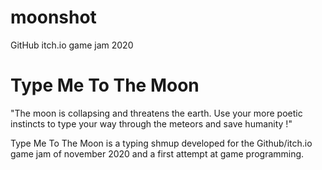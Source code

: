 # moonshot
GitHub  itch.io game jam 2020

Type Me To The Moon
===================

"The moon is collapsing and threatens the earth.
Use your more poetic instincts to type your way
through the meteors and save humanity !"


Type Me To The Moon is a typing shmup developed for the
Github/itch.io game jam of november 2020 and a
first attempt at game programming.




